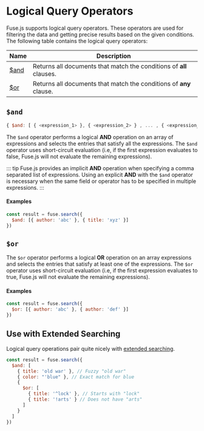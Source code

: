 # Logical Query Operators

Fuse.js supports logical query operators. These operators are used for filtering the data and getting precise results based on the given conditions. The following table contains the logical query operators:

| Name          | Description                                                         |
| ------------- | ------------------------------------------------------------------- |
| [\$and](#and) | Returns all documents that match the conditions of **all** clauses. |
| [\$or](#or)   | Returns all documents that match the conditions of **any** clause.  |

## `$and`

```js
{ $and: [ { <expression_1> }, { <expression_2> } , ... , { <expression_N> } ] }
```

The `$and` operator performs a logical **AND** operation on an array of expressions and selects the entries that satisfy all the expressions. The `$and` operator uses short-circuit evaluation (i.e, if the first expression evaluates to false, Fuse.js will not evaluate the remaining expressions).

::: tip
Fuse.js provides an implicit **AND** operation when specifying a comma separated list of expressions. Using an explicit **AND** with the `$and` operator is necessary when the same field or operator has to be specified in multiple expressions.
:::

#### Examples

```js
const result = fuse.search({
  $and: [{ author: 'abc' }, { title: 'xyz' }]
})
```

## `$or`

The `$or` operator performs a logical **OR** operation on an array expressions and selects the entries that satisfy at least one of the expressions.
The `$or` operator uses short-circuit evaluation (i.e, if the first expression evaluates to true, Fuse.js will not evaluate the remaining expressions).

#### Examples

```js
const result = fuse.search({
  $or: [{ author: 'abc' }, { author: 'def' }]
})
```

## Use with Extended Searching

Logical query operations pair quite nicely with [extended searching](/examples.html#extended-search).

```js
const result = fuse.search({
  $and: [
    { title: 'old war' }, // Fuzzy "old war"
    { color: "'blue" }, // Exact match for blue
    {
      $or: [
        { title: '^lock' }, // Starts with "lock"
        { title: '!arts' } // Does not have "arts"
      ]
    }
  ]
})
```

<Donate />
